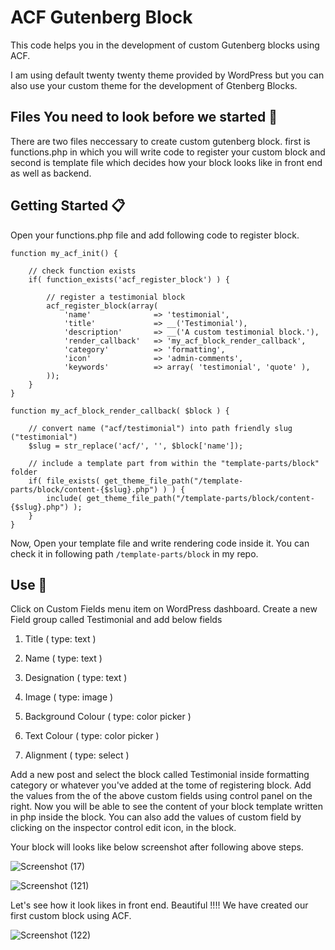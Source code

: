 # ACF Gutenberg Block

This code helps you in the development of custom Gutenberg blocks using ACF.
  
I am using default twenty twenty theme provided by WordPress but you can also use your custom theme for the development of Gtenberg Blocks.
 
## Files You need to look before we started 🚪
There are two files neccessary to create custom gutenberg block. first is functions.php in which you will write code to register your custom block and second is template file which decides how your block looks like in front end as well as backend.
 
## Getting Started 📋
Open your functions.php file and add following code to register block.
```add_action('acf/init', 'my_acf_init');
function my_acf_init() {
	
	// check function exists
	if( function_exists('acf_register_block') ) {
		
		// register a testimonial block
		acf_register_block(array(
			'name'				=> 'testimonial',
			'title'				=> __('Testimonial'),
			'description'		=> __('A custom testimonial block.'),
			'render_callback'	=> 'my_acf_block_render_callback',
			'category'			=> 'formatting',
			'icon'				=> 'admin-comments',
			'keywords'			=> array( 'testimonial', 'quote' ),
		));
	}
}

function my_acf_block_render_callback( $block ) {
	
	// convert name ("acf/testimonial") into path friendly slug ("testimonial")
	$slug = str_replace('acf/', '', $block['name']);
	
	// include a template part from within the "template-parts/block" folder
	if( file_exists( get_theme_file_path("/template-parts/block/content-{$slug}.php") ) ) {
		include( get_theme_file_path("/template-parts/block/content-{$slug}.php") );
	}
}
```
Now, Open your template file and write rendering code inside it. You can check it in following path `/template-parts/block` in my repo.

## Use 🎿
Click on Custom Fields menu item on WordPress dashboard.
Create a new Field group called Testimonial and add below fields
1. Title ( type: text )

2. Name ( type: text )

3. Designation ( type: text )

4. Image ( type: image )

5. Background Colour ( type: color picker )

6. Text Colour ( type: color picker )

7. Alignment ( type: select )

Add a new post and select the block called Testimonial inside formatting category or whatever you've added at the tome of registering block. Add the values from the of the above custom fields using control panel on the right.
Now you will be able to see the content of your block template written in php inside the block. 
You can also add the values of custom field by clicking on the inspector control edit icon, in the block.

Your block will looks like below screenshot after following above steps.

![Screenshot (17)](https://user-images.githubusercontent.com/46484569/77251373-f96e0f80-6c73-11ea-803a-01857f86d0d0.png)

![Screenshot (121)](https://user-images.githubusercontent.com/46484569/77251285-82d11200-6c73-11ea-8317-81c5e361f8d5.png)

Let's see how it look likes in front end. Beautiful !!!! We have created our first custom block using ACF.

![Screenshot (122)](https://user-images.githubusercontent.com/46484569/77251246-56b59100-6c73-11ea-822b-3d193d8385fd.png)
